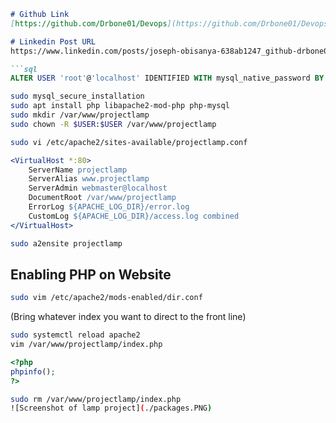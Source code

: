 ```markdown
# Github Link 
[https://github.com/Drbone01/Devops](https://github.com/Drbone01/Devops)

# Linkedin Post URL
https://www.linkedin.com/posts/joseph-obisanya-638ab1247_github-drbone01devops-activity-7239714328570941441-AyC1?utm_source=share&utm_medium=member_desktop

```sql
ALTER USER 'root'@'localhost' IDENTIFIED WITH mysql_native_password BY 'PassWord.1';
```

```bash
sudo mysql_secure_installation
sudo apt install php libapache2-mod-php php-mysql
sudo mkdir /var/www/projectlamp
sudo chown -R $USER:$USER /var/www/projectlamp
```

```bash
sudo vi /etc/apache2/sites-available/projectlamp.conf
```

```apache
<VirtualHost *:80>
    ServerName projectlamp
    ServerAlias www.projectlamp
    ServerAdmin webmaster@localhost
    DocumentRoot /var/www/projectlamp
    ErrorLog ${APACHE_LOG_DIR}/error.log
    CustomLog ${APACHE_LOG_DIR}/access.log combined
</VirtualHost>
```

```bash
sudo a2ensite projectlamp
```

## Enabling PHP on Website
```bash
sudo vim /etc/apache2/mods-enabled/dir.conf
```
(Bring whatever index you want to direct to the front line)

```bash
sudo systemctl reload apache2
vim /var/www/projectlamp/index.php
```

```php
<?php
phpinfo();
?>
```

```bash
sudo rm /var/www/projectlamp/index.php
![Screenshot of lamp project](./packages.PNG)
```
```



